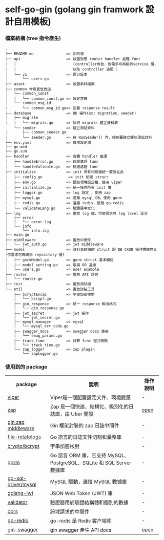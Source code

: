 # self-go-gin (golang gin framwork 設計自用模板)

### 檔案結構 (tree 指令產生)
```
.
├── README.md               => 說明檔
├── api                     => 放置對應 router handler 處理 func    
│   │                          (controller角色，依需求可再細拆service 層，
│   │                          以防 controller 過肥 )
│   └── v1                  => 區分版本
│       └── users.go
├── asset                   => 放置素材檔案
├── common 常用宣告放這
│   └── common_const
│   │   └── common_const.go => 設定常數
│   └── common_msg_id
│       └── common_msg_id.go=> 定義 response result
├── database                => DB 操作(ex: migration、seeder)
│   ├── migrate
│   │   └── migrate.go      => 執行 migrate 建立資料表
    └── seeder              => 建立測試資料
│       ├── common_seeder.go
│       └── seeder.go       => 在 RunSeeder() 內，控制要建立哪些測試資料
├── env.yaml                => 環境設定檔
├── go.mod
├── go.sum
├── handler                 => 各種 handler 處理
│   ├── handleError.go      => 錯誤處理 func
│   └── handleValidate.go   => 驗證處理 func
├── initialize              => init 所有相關檔統一置放在此
│   ├── config.go            => init 相關 struct 
│   ├── env.go              => 讀取環境設定檔，使用 viper 
│   ├── initialize.go       => 統一操作所有 init 檔
│   ├── logger.go           => log 設定 ，使用 zap
│   ├── mysql.go            => 連接 mysql DB，使用 gorm
│   ├── redis.go            => 連接 redis，使用 go-redis
│   └── validateLang.go     => 驗證器中文化
├── log                     => 置放 log 檔，可依需求將 log level 區分
│   ├── error
│   │   └── error.log
│   └── info
│       └── info.log
├── main.go
├── middleware              => 置放中間件
│   └── jwt_auth.go         => jwt middleware
├── model                   => 資料表結構的 struct 跟 DB CRUD 操作置放在此(依需求可再細拆 repository 層)
│   ├── gormModel.go        => gorm struct 基本欄位
│   ├── model_setting.go    => 取得 DB 連線 
│   └── users.go            => user example
├── router                  => 置放 API 路徑
│   └── router.go
├── test                    => 置放測試檔
└── util                    => 置放封裝工具
    ├── bcryptEncap         => 字串加密核對
    │   └── bcrypt.go
    ├── gin_response        => 統一 response 輸出格式
    │   └── gin_response.go
    ├── jwt_secret          => jwt 操作
    │   └── jwt_secret.go          
    ├── mysql_manager       => mysql 
    │   └── mysql_err_code.go
    ├── swagger_docs        => swagger docs 使用
    │   └── swag_params.go
    ├── track_time          => 計算 func 程式時間
    │   └── track_time.go
    └── zap_logger          => zap plugin
        └── zapLogger.go    

```


### 使用到的 package
<table>
    <th>package</th>
    <th>說明</th>
    <th>操作說明</th>
    <tr>
        <td><a href="https://github.com/spf13/viper" target="_blank">viper</a></td>
        <td>Viper是一個配置設定文件、環境變量</td>
        <td>-</td>
    </tr>
     <tr>
        <td><a href="https://github.com/uber-go/zap" target="_blank">zap</a></td>
        <td>Zap 是一個快速、結構化、級別化的日誌庫，由 Uber 開發</td>
        <td> <a href="./asset/markdown/zap.md" target="_blank">open</a>  </td>
    </tr>
    <tr>
        <td><a href="https://github.com/gin-contrib/zap" target="_blank">gin zap middleware</a></td>
        <td>Gin 框架封裝的 zap 日誌中間件</td>
        <td> - </td>
    </tr>
    <tr>
        <td><a href="https://github.com/lestrrat-go/file-rotatelogs" target="_blank">file-rotatelogs</a></td>
        <td>Go 語言的日誌文件切割和彙整庫</td>
        <td> - </td>
    </tr>
    <tr>
        <td><a href="https://github.com/golang/crypto/tree/master" target="_blank">crypto/bcrypt</a></td>
        <td>字串加密核對</td>
        <td> - </td>
    </tr>
    <tr>
        <td><a href="https://github.com/go-gorm/gorm" target="_blank">gorm</a></td>
        <td>Go 語言 ORM 庫，它支持 MySQL、PostgreSQL、SQLite 和 SQL Server 數據庫</td>
        <td> - </td>
    </tr>
    <tr>
        <td><a href="https://github.com/go-sql-driver/mysql" target="_blank">go-sql-driver/mysql</a></td>
        <td>MySQL 驅動，連接 MySQL 數據庫</td>
        <td> - </td>
    </tr>
    <tr>
        <td><a href="https://github.com/golang-jwt/jwt" target="_blank">golang-jwt</a></td>
        <td>JSON Web Token (JWT) 庫</td>
        <td> - </td>
    </tr>
    <tr>
        <td><a href="https://github.com/go-playground/validator" target="_blank">validator</a></td>
        <td>驗證器用於驗證結構體和個別的數據</td>
        <td> - </td>
    </tr>
    <tr>
        <td><a href="https://github.com/gin-contrib/cors" target="_blank">cors</a></td>
        <td>跨域請求的中間件</td>
        <td> - </td>
    </tr> 
    <tr>
        <td><a href="https://github.com/redis/go-redis/v9" target="_blank">go-redis</a></td>
        <td>go-redis 是 Redis 客户端库</td>
        <td> - </td>
    </tr>
    <tr>
        <td><a href="https://github.com/swaggo/gin-swagger" target="_blank">gin-swagger</a></td>
        <td>gin swagger 產生 API docs</td>
        <td> <a href="./asset/markdown/swagger.md" target="_blank">open</a> </td>
    </tr>
</table>